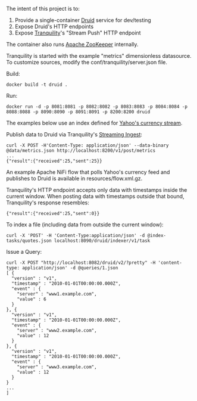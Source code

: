 The intent of this project is to:

1. Provide a single-container [Druid](http://druid.io/) service for dev/testing
2. Expose Druid's HTTP endpoints
3. Expose [Tranquility](https://github.com/druid-io/tranquility)'s "Stream Push" HTTP endpoint

The container also runs [Apache ZooKeeper](http://zookeeper.apache.org/) internally.

Tranquility is started with the example "metrics" dimensionless datasource. To customize sources, modify the conf/tranquility/server.json file.

Build:
```
docker build -t druid .
```

Run:
```
docker run -d -p 8081:8081 -p 8082:8082 -p 8083:8083 -p 8084:8084 -p 8088:8088 -p 8090:8090 -p 8091:8091 -p 8200:8200 druid
```

The examples below use an index defined for [Yahoo's currency stream](http://finance.yahoo.com/webservice/v1/symbols/allcurrencies/quote?format=json).

Publish data to Druid via Tranquility's [Streaming Ingest](http://druid.io/docs/latest/ingestion/stream-ingestion.html):
```
curl -X POST -H'Content-Type: application/json' --data-binary @data/metrics.json http://localhost:8200/v1/post/metrics
...
{"result":{"received":25,"sent":25}}
```

An example Apache NiFi flow that polls Yahoo's currency feed and publishes to Druid is available in resources/flow.xml.gz.

Tranquility's HTTP endpoint accepts only data with timestamps inside the current window. When posting data with timestamps outside that bound, Tranquility's response resembles:
```
{"result":{"received":25,"sent":0}}
```

To index a file (including data from outside the current window):
```
curl -X 'POST' -H 'Content-Type:application/json' -d @index-tasks/quotes.json localhost:8090/druid/indexer/v1/task
```

Issue a Query:
```
curl -X POST "http://localhost:8082/druid/v2/?pretty" -H 'content-type: application/json' -d @queries/1.json
[ {
  "version" : "v1",
  "timestamp" : "2010-01-01T00:00:00.000Z",
  "event" : {
    "server" : "www1.example.com",
    "value" : 6
  }
}, {
  "version" : "v1",
  "timestamp" : "2010-01-01T00:00:00.000Z",
  "event" : {
    "server" : "www2.example.com",
    "value" : 12
  }
}, {
  "version" : "v1",
  "timestamp" : "2010-01-01T00:00:00.000Z",
  "event" : {
    "server" : "www3.example.com",
    "value" : 12
  }
}
...
]
```

